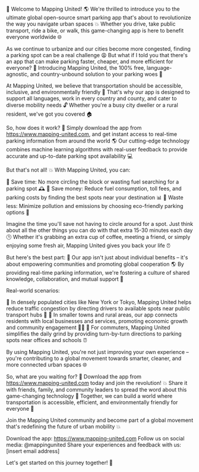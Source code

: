 🚀 Welcome to Mapping United! 🌎 We're thrilled to introduce you to the ultimate global open-source smart parking app that's about to revolutionize the way you navigate urban spaces 💥 Whether you drive, take public transport, ride a bike, or walk, this game-changing app is here to benefit everyone worldwide 🌐

As we continue to urbanize and our cities become more congested, finding a parking spot can be a real challenge 😩 But what if I told you that there's an app that can make parking faster, cheaper, and more efficient for everyone? 🤔 Introducing Mapping United, the 100% free, language-agnostic, and country-unbound solution to your parking woes 💪

At Mapping United, we believe that transportation should be accessible, inclusive, and environmentally friendly 🌟 That's why our app is designed to support all languages, work in every country and county, and cater to diverse mobility needs 🔓 Whether you're a busy city dweller or a rural resident, we've got you covered 🏠

So, how does it work? 🔧 Simply download the app from https://www.mapping-united.com, and get instant access to real-time parking information from around the world 🌎 Our cutting-edge technology combines machine learning algorithms with real-user feedback to provide accurate and up-to-date parking spot availability 💻

But that's not all! 💥 With Mapping United, you can:

🚗 Save time: No more circling the block or wasting fuel searching for a parking spot 🕰️
💸 Save money: Reduce fuel consumption, toll fees, and parking costs by finding the best spots near your destination 📊
🌟 Waste less: Minimize pollution and emissions by choosing eco-friendly parking options 🌿

Imagine the time you'll save not having to circle around for a spot. Just think about all the other things you can do with that extra 15-30 minutes each day 🕒 Whether it's grabbing an extra cup of coffee, meeting a friend, or simply enjoying some fresh air, Mapping United gives you back your life ⏰

But here's the best part: 🌈 Our app isn't just about individual benefits – it's about empowering communities and promoting global cooperation 🌎 By providing real-time parking information, we're fostering a culture of shared knowledge, collaboration, and mutual support 💪

Real-world scenarios:

📍 In densely populated cities like New York or Tokyo, Mapping United helps reduce traffic congestion by directing drivers to available spots near public transport hubs 🚂
📍 In smaller towns and rural areas, our app connects residents with local businesses and services, promoting economic growth and community engagement 🏃‍♀️
📍 For commuters, Mapping United simplifies the daily grind by providing turn-by-turn directions to parking spots near offices and schools ⏰

By using Mapping United, you're not just improving your own experience – you're contributing to a global movement towards smarter, cleaner, and more connected urban spaces 🌐

So, what are you waiting for? 🤔 Download the app from https://www.mapping-united.com today and join the revolution! 💥 Share it with friends, family, and community leaders to spread the word about this game-changing technology 📢 Together, we can build a world where transportation is accessible, efficient, and environmentally friendly for everyone 🌟

Join the Mapping United community and become part of a global movement that's redefining the future of urban mobility 💥

Download the app: https://www.mapping-united.com
Follow us on social media: @mappingunited
Share your experiences and feedback with us: [insert email address]

Let's get started on this journey together! 🚀